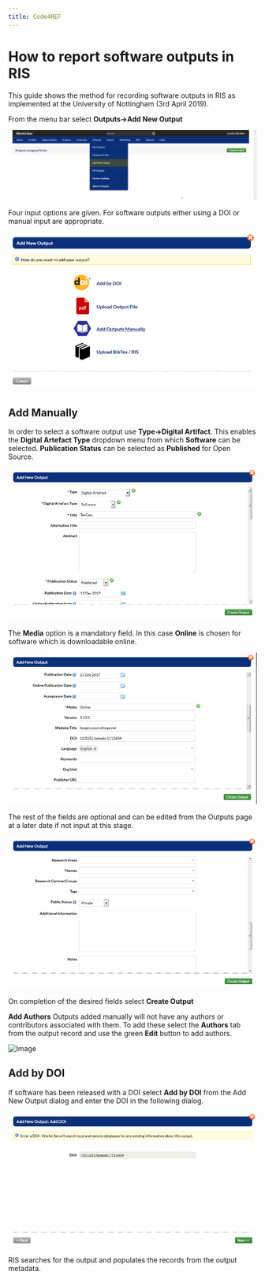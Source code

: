 ```yaml
---
title: Code4REF
---
```


# How to report software outputs in RIS

This guide shows the method for recording software outputs in RIS as implemented at the University of Nottingham (3rd April 2019).

From the menu bar select **Outputs->Add New Output**

![Image](RISImages/AddNewOutput.png)

Four input options are given. For software outputs either using a DOI or manual input are appropriate.

![Image](RISImages/AddNewOutputManual.png)

## Add Manually

In order to select a software output use **Type->Digital Artifact**. This enables the **Digital Artefact Type** dropdown menu from which **Software** can be selected.
**Publication Status** can be selected as **Published** for Open Source.

![Image](RISImages/AddNewOutputDialog.png)

The **Media** option is a mandatory field. In this case **Online** is chosen for software which is downloadable online.

![Image](RISImages/AddNewOutputDialog2.png)

The rest of the fields are optional and can be edited from the Outputs page at a later date if not input at this stage.

![Image](RISImages/AddNewOutputDialog3.png)

On completion of the desired fields select **Create Output**

**Add Authors**
Outputs added manually will not have any authors or contributors associated with them. To add these select the **Authors** tab from the output record and use the green **Edit** button to add authors.

![Image](RISImages/AddAuthor)

## Add by DOI

If software has been released with a DOI select **Add by DOI** from the Add New Output dialog and enter the DOI in the following dialog.

![Image](RISImages/AddDOI.png)

RIS searches for the output and populates the records from the output metadata.




